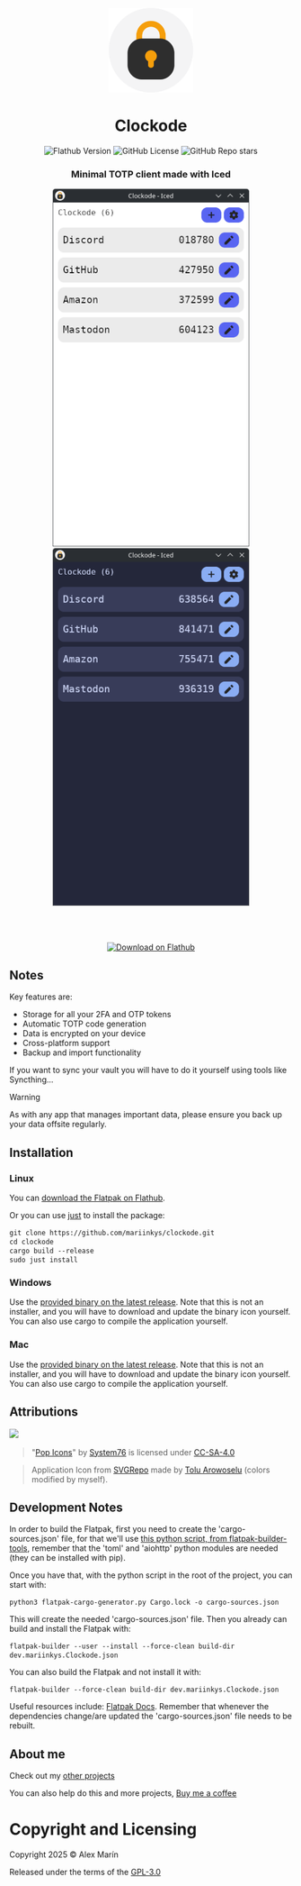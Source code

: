 <div align="center">
  <br>
  <img src="./resources/icons/hicolor/scalable/apps/icon.svg" width="150" />
  <h1>Clockode</h1>

  ![Flathub Version](https://img.shields.io/flathub/v/dev.mariinkys.Clockode)
  ![GitHub License](https://img.shields.io/github/license/mariinkys/clockode)
  ![GitHub Repo stars](https://img.shields.io/github/stars/mariinkys/clockode)


  <h3>Minimal TOTP client made with Iced</h3>

  <img width="350" alt="Main Page Light Mode" src="./screenshots/main-light.png"/>
  <img width="350" alt="Main Page Dark Mode" src="./screenshots/main-dark.png"/>

  <br><br>

  <a href="https://flathub.org/apps/dev.mariinkys.Clockode">
    <img width='240' alt='Download on Flathub' src='https://flathub.org/api/badge?locale=en'/>
  </a>
</div>

## Notes

Key features are:

- Storage for all your 2FA and OTP tokens
- Automatic TOTP code generation
- Data is encrypted on your device
- Cross-platform support
- Backup and import functionality

If you want to sync your vault you will have to do it yourself using tools like Syncthing...

> [!WARNING]
> As with any app that manages important data, please ensure you back up your data offsite regularly.

## Installation
### Linux
You can [download the Flatpak on Flathub](https://flathub.org/apps/dev.mariinkys.Clockode).

Or you can use [just](https://github.com/casey/just) to install the package:
```
git clone https://github.com/mariinkys/clockode.git
cd clockode
cargo build --release
sudo just install
```
### Windows
Use the [provided binary on the latest release](https://github.com/mariinkys/clockode/releases). Note that this is not an installer, and you will have to download and update the binary icon yourself. You can also use cargo to compile the application yourself.

### Mac
Use the [provided binary on the latest release](https://github.com/mariinkys/clockode/releases). Note that this is not an installer, and you will have to download and update the binary icon yourself. You can also use cargo to compile the application yourself.

## Attributions

<a href="https://github.com/iced-rs/iced">
  <img src="https://gist.githubusercontent.com/hecrj/ad7ecd38f6e47ff3688a38c79fd108f0/raw/74384875ecbad02ae2a926425e9bcafd0695bade/color.svg" width="130px">
</a>

<p></p>

> "[Pop Icons](http://github.com/pop-os/icon-theme)" by [System76](http://system76.com/) is licensed under [CC-SA-4.0](http://creativecommons.org/licenses/by-sa/4.0/)

> Application Icon from [SVGRepo](https://www.svgrepo.com/svg/408420/lock-security-open) made by [Tolu Arowoselu](https://www.svgrepo.com/author/Tolu%20Arowoselu/) (colors modified by myself).

## Development Notes
In order to build the Flatpak, first you need to create the 'cargo-sources.json' file, for that we'll use [this python script, from flatpak-builder-tools](https://github.com/flatpak/flatpak-builder-tools/tree/master/cargo), remember that the 'toml' and 'aiohttp' python modules are needed (they can be installed with pip).

Once you have that, with the python script in the root of the project, you can start with:
```
python3 flatpak-cargo-generator.py Cargo.lock -o cargo-sources.json
```
This will create the needed 'cargo-sources.json' file. 
Then you already can build and install the Flatpak with:
```
flatpak-builder --user --install --force-clean build-dir dev.mariinkys.Clockode.json
```
You can also build the Flatpak and not install it with:
```
flatpak-builder --force-clean build-dir dev.mariinkys.Clockode.json
```
Useful resources include:
[Flatpak Docs](https://docs.flatpak.org/en/latest/first-build.html). Remember that whenever the dependencies change/are updated the 'cargo-sources.json' file needs to be rebuilt.

## About me

Check out my [other projects](https://github.com/mariinkys) 

You can also help do this and more projects, [Buy me a coffee](https://www.buymeacoffee.com/mariinkys)

# Copyright and Licensing

Copyright 2025 © Alex Marín

Released under the terms of the [GPL-3.0](https://github.com/mariinkys/clockode/blob/main/LICENSE)

